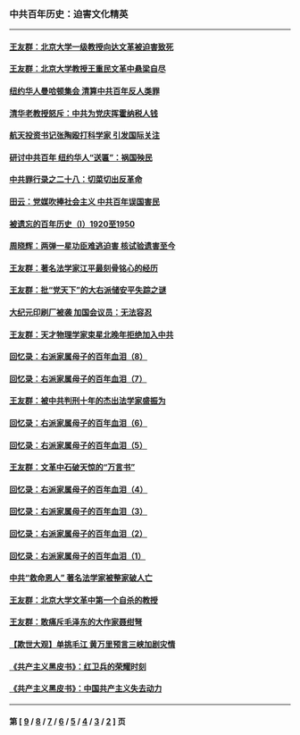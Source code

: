 ### 中共百年历史：迫害文化精英
---
#### [王友群：北京大学一级教授向达文革被迫害致死](../../pages/nf1176111/n13150966.md?08310430) 
#### [王友群：北京大学教授王重民文革中悬梁自尽](../../pages/nf1176111/n13084645.md?08310430) 
#### [纽约华人曼哈顿集会 清算中共百年反人类罪](../../pages/nf1176111/n13084157.md?08310430) 
#### [清华老教授怒斥：中共为党庆挥霍纳税人钱](../../pages/nf1176111/n13071430.md?08310430) 
#### [航天投资书记张陶殴打科学家 引发国际关注](../../pages/nf1176111/n13069132.md?08310430) 
#### [研讨中共百年 纽约华人“送匾”：祸国殃民](../../pages/nf1176111/n13057367.md?08310430) 
#### [中共罪行录之二十八：切菜切出反革命](../../pages/nf1176111/n13030600.md?08310430) 
#### [田云：党媒吹捧社会主义 中共百年误国害民](../../pages/nf1176111/n13006682.md?08310430) 
#### [被遗忘的百年历史（I）1920至1950](../../pages/nf1176111/n12986411.md?08310430) 
#### [周晓辉：两弹一星功臣难逃迫害 核试验遗害至今](../../pages/nf1176111/n12974997.md?08310430) 
#### [王友群：著名法学家江平最刻骨铭心的经历](../../pages/nf1176111/n12970787.md?08310430) 
#### [王友群：批“党天下”的大右派储安平失踪之谜](../../pages/nf1176111/n12954229.md?08310430) 
#### [大纪元印刷厂被袭 加国会议员：无法容忍](../../pages/nf1176111/n12883028.md?08310430) 
#### [王友群：天才物理学家束星北晚年拒绝加入中共](../../pages/nf1176111/n12792913.md?08310430) 
#### [回忆录：右派家属母子的百年血泪（8）](../../pages/nf1176111/n12706196.md?08310430) 
#### [回忆录：右派家属母子的百年血泪（7）](../../pages/nf1176111/n12706191.md?08310430) 
#### [王友群：被中共判刑十年的杰出法学家盛振为](../../pages/nf1176111/n12706141.md?08310430) 
#### [回忆录：右派家属母子的百年血泪（6）](../../pages/nf1176111/n12698863.md?08310430) 
#### [回忆录：右派家属母子的百年血泪（5）](../../pages/nf1176111/n12692515.md?08310430) 
#### [王友群：文革中石破天惊的“万言书”](../../pages/nf1176111/n12690994.md?08310430) 
#### [回忆录：右派家属母子的百年血泪（4）](../../pages/nf1176111/n12686410.md?08310430) 
#### [回忆录：右派家属母子的百年血泪（3）](../../pages/nf1176111/n12683820.md?08310430) 
#### [回忆录：右派家属母子的百年血泪（2）](../../pages/nf1176111/n12679738.md?08310430) 
#### [回忆录：右派家属母子的百年血泪（1）](../../pages/nf1176111/n12678112.md?08310430) 
#### [中共“救命恩人” 著名法学家被整家破人亡](../../pages/nf1176111/n12658168.md?08310430) 
#### [王友群：北京大学文革中第一个自杀的教授](../../pages/nf1176111/n12632697.md?08310430) 
#### [王友群：敢痛斥毛泽东的大作家聂绀弩](../../pages/nf1176111/n12384788.md?08310430) 
#### [【欺世大观】单挑毛江 黄万里预言三峡加剧灾情](../../pages/nf1176111/n12357101.md?08310430) 
#### [《共产主义黑皮书》：红卫兵的荣耀时刻](../../pages/nf1176111/n12190329.md?08310430) 
#### [《共产主义黑皮书》：中国共产主义失去动力](../../pages/nf1176111/n12168749.md?08310430) 

---
#### 第 [ [9](./9.md?08310430) / [8](./8.md?08310430) / [7](./7.md?08310430) / [6](./6.md?08310430) / [5](./5.md?08310430) / [4](./4.md?08310430) / [3](./3.md?08310430) / [2](./2.md?08310430) ] 页
